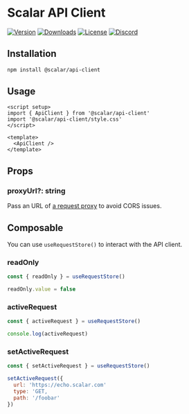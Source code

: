 # Scalar API Client

[![Version](https://img.shields.io/npm/v/%40scalar/api-client)](https://www.npmjs.com/package/@scalar/api-client)
[![Downloads](https://img.shields.io/npm/dm/%40scalar/api-client)](https://www.npmjs.com/package/@scalar/api-client)
[![License](https://img.shields.io/npm/l/%40scalar%2Fapi-client)](https://www.npmjs.com/package/@scalar/api-client)
[![Discord](https://img.shields.io/discord/1135330207960678410?style=flat&color=5865F2)](https://discord.gg/scalar)

## Installation

```bash
npm install @scalar/api-client
```

## Usage

```vue
<script setup>
import { ApiClient } from '@scalar/api-client'
import '@scalar/api-client/style.css'
</script>

<template>
  <ApiClient />
</template>
```

## Props

### proxyUrl?: string

Pass an URL of [a request proxy](https://github.com/scalar/scalar/tree/main/packages/api-client-proxy) to avoid CORS issues.

## Composable

You can use `useRequestStore()` to interact with the API client.

### readOnly

```js
const { readOnly } = useRequestStore()

readOnly.value = false
```

### activeRequest

```js
const { activeRequest } = useRequestStore()

console.log(activeRequest)
```

### setActiveRequest

```js
const { setActiveRequest } = useRequestStore()

setActiveRequest({
  url: 'https://echo.scalar.com'
  type: 'GET,
  path: '/foobar'
})
```
